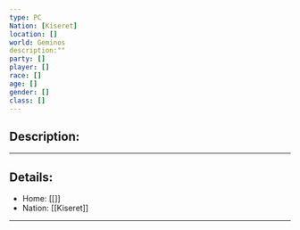 ```yaml
---
type: PC
Nation: [Kiseret]
location: []
world: Geminos
description:""
party: []
player: []
race: []
age: []
gender: []
class: []
---
```


## Description:



---
## Details:
- Home: [[]]
- Nation: [[Kiseret]]

---


